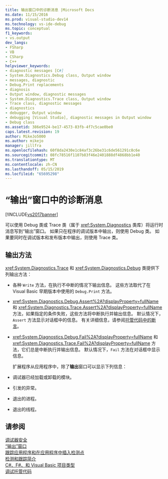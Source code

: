 ```yaml
---
title: 输出窗口中的诊断消息 |Microsoft Docs
ms.date: 11/15/2016
ms.prod: visual-studio-dev14
ms.technology: vs-ide-debug
ms.topic: conceptual
f1_keywords:
- vs.output
dev_langs:
- FSharp
- VB
- CSharp
- C++
helpviewer_keywords:
- diagnostic messages [C#]
- System.Diagnostics.Debug class, Output window
- messages, diagnostic
- Debug.Print replacements
- diagnosis
- Output window, diagnostic messages
- System.Diagnostics.Trace class, Output window
- Trace class, diagnostic messages
- diagnostics
- debugger, Output window
- debugging [Visual Studio], diagnostic messages in Output window
- Debug class
ms.assetid: 386e9524-be17-4573-83fb-4f7c5cae0be0
caps.latest.revision: 19
author: MikeJo5000
ms.author: mikejo
manager: jillfra
ms.openlocfilehash: 60f8da2430e1c84af3c26be31c6de561291c8c6e
ms.sourcegitcommit: 08fc78516f1107b83f46e2401888df4868bb1e40
ms.translationtype: MT
ms.contentlocale: zh-CN
ms.lasthandoff: 05/15/2019
ms.locfileid: "65695298"
---
```

# <a name="diagnostic-messages-in-the-output-window"></a>“输出”窗口中的诊断消息
[!INCLUDE[vs2017banner](../includes/vs2017banner.md)]

可以使用 Debug 类或 Trace 类（属于 <xref:System.Diagnostics> 类库）将运行时消息写到“输出”窗口。 如果只在程序的调试版本中输出，则使用 Debug 类。 如果要同时在调试版本和发布版本中输出，则使用 Trace 类。  
  
## <a name="output-methods"></a>输出方法  
 <xref:System.Diagnostics.Trace> 和 <xref:System.Diagnostics.Debug> 类提供下列输出方法：  
  
- 各种 `Write` 方法，在执行不中断的情况下输出信息。 这些方法取代了在 Visual Basic 早期版本中使用的 `Debug.Print` 方法。  
  
- <xref:System.Diagnostics.Debug.Assert%2A?displayProperty=fullName> 和 <xref:System.Diagnostics.Trace.Assert%2A?displayProperty=fullName> 方法，如果指定的条件失败，这些方法将中断执行并输出信息。 默认情况下，`Assert` 方法显示对话框中的信息。 有关详细信息，请参阅[托管代码中的断言](../debugger/assertions-in-managed-code.md)。  
  
- <xref:System.Diagnostics.Debug.Fail%2A?displayProperty=fullName> 和 <xref:System.Diagnostics.Trace.Fail%2A?displayProperty=fullName> 方法，它们总是中断执行并输出信息。 默认情况下，`Fail` 方法在对话框中显示信息。  
  
  扩展程序从应用程序中，除了**输出**窗口可以显示下列信息：  
  
- 调试器已经加载或卸载的模块。  
  
- 引发的异常。  
  
- 退出的进程。  
  
- 退出的线程。  
  
## <a name="see-also"></a>请参阅  
 [调试器安全](../debugger/debugger-security.md)   
 [“输出”窗口](../ide/reference/output-window.md)   
 [跟踪应用程序和在应用程序中插入检测点](https://msdn.microsoft.com/library/773b6fc4-9013-4322-b728-5dec7a72e743)   
 [检测和跟踪简介](https://msdn.microsoft.com/e924e57c-33cf-4b0e-9e7f-a45d13e38f2c)   
 [C#、F#、和 Visual Basic 项目类型](../debugger/debugging-preparation-csharp-f-hash-and-visual-basic-project-types.md)   
 [调试托管代码](../debugger/debugging-managed-code.md)
